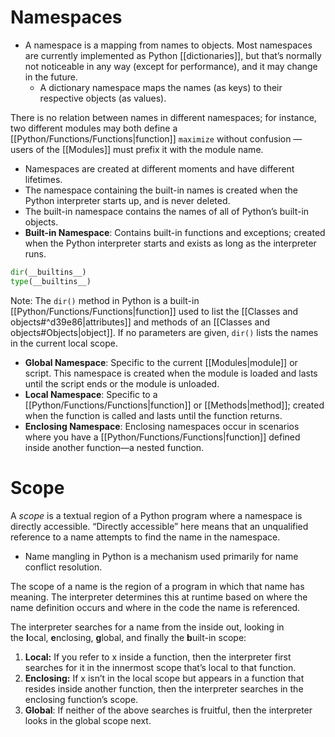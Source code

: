 # Namespaces

- A namespace is a mapping from names to objects. Most namespaces are currently implemented as Python [[dictionaries]], but that’s normally not noticeable in any way (except for performance), and it may change in the future.
	- A dictionary namespace maps the names (as keys) to their respective objects (as values).

There is no relation between names in different namespaces; for instance, two different modules may both define a [[Python/Functions/Functions|function]] `maximize` without confusion — users of the [[Modules]] must prefix it with the module name.

- Namespaces are created at different moments and have different lifetimes.
- The namespace containing the built-in names is created when the Python interpreter starts up, and is never deleted.
- The built-in namespace contains the names of all of Python’s built-in objects.
- **Built-in Namespace**: Contains built-in functions and exceptions; created when the Python interpreter starts and exists as long as the interpreter runs.

```Python
dir(__builtins__)
type(__builtins__)
```
Note: The `dir()` method in Python is a built-in [[Python/Functions/Functions|function]] used to list the [[Classes and objects#^d39e86|attributes]] and methods of an [[Classes and objects#Objects|object]]. If no parameters are given, `dir()` lists the names in the current local scope.

- **Global Namespace**: Specific to the current [[Modules|module]] or script. This namespace is created when the module is loaded and lasts until the script ends or the module is unloaded.
- **Local Namespace**: Specific to a [[Python/Functions/Functions|function]] or [[Methods|method]]; created when the function is called and lasts until the function returns.
- **Enclosing Namespace**: Enclosing namespaces occur in scenarios where you have a [[Python/Functions/Functions|function]] defined inside another function—a nested function.
# Scope

A _scope_ is a textual region of a Python program where a namespace is directly accessible. “Directly accessible” here means that an unqualified reference to a name attempts to find the name in the namespace.

- Name mangling in Python is a mechanism used primarily for name conflict resolution.

The scope of a name is the region of a program in which that name has meaning. The interpreter determines this at runtime based on where the name definition occurs and where in the code the name is referenced.

The interpreter searches for a name from the inside out, looking in the **l**ocal, **e**nclosing, **g**lobal, and finally the **b**uilt-in scope:

1. **Local:** If you refer to x inside a function, then the interpreter first searches for it in the innermost scope that’s local to that function.
2. **Enclosing:** If x isn’t in the local scope but appears in a function that resides inside another function, then the interpreter searches in the enclosing function’s scope.
3. **Global**: If neither of the above searches is fruitful, then the interpreter looks in the global scope next.

```mermaid

```


